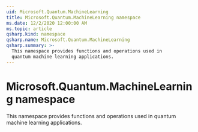 ```yaml
---
uid: Microsoft.Quantum.MachineLearning
title: Microsoft.Quantum.MachineLearning namespace
ms.date: 12/2/2020 12:00:00 AM
ms.topic: article
qsharp.kind: namespace
qsharp.name: Microsoft.Quantum.MachineLearning
qsharp.summary: >-
  This namespace provides functions and operations used in
  quantum machine learning applications.
---
```


# Microsoft.Quantum.MachineLearning namespace

This namespace provides functions and operations used inquantum machine learning applications.

